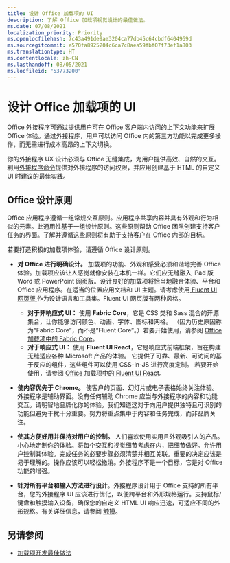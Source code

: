 ```yaml
---
title: 设计 Office 加载项的 UI
description: 了解 Office 加载项视觉设计的最佳做法。
ms.date: 07/08/2021
localization_priority: Priority
ms.openlocfilehash: 7c43a491de9ae3204ca77db45c64cbdf6404969d
ms.sourcegitcommit: e570fa8925204c6ca7c8aea59fbf07f73ef1a803
ms.translationtype: HT
ms.contentlocale: zh-CN
ms.lasthandoff: 08/05/2021
ms.locfileid: "53773200"
---
```

# <a name="design-the-ui-of-office-add-ins"></a>设计 Office 加载项的 UI

Office 外接程序可通过提供用户可在 Office 客户端内访问的上下文功能来扩展 Office 体验。通过外接程序，用户可以访问 Office 内的第三方功能以完成更多操作，而无需进行成本高昂的上下文切换。

你的外接程序 UX 设计必须与 Office 无缝集成，为用户提供高效、自然的交互。利用[外接程序命令](add-in-commands.md)提供对外接程序的访问权限，并应用创建基于 HTML 的自定义 UI 时建议的最佳实践。

## <a name="office-design-principles"></a>Office 设计原则

Office 应用程序遵循一组常规交互原则。应用程序共享内容并具有外观和行为相似的元素。此通用性基于一组设计原则。这些原则帮助 Office 团队创建支持客户任务的界面。了解并遵循这些原则将有助于支持客户在 Office 内部的目标。

若要打造积极的加载项体验，请遵循 Office 设计原则。

- **对 Office 进行明确设计。** 加载项的功能、外观和感受必须和谐地完善 Office 体验。加载项应该让人感觉就像安装在本机一样。它们应无缝融入 iPad 版 Word 或 PowerPoint 网页版。设计良好的加载项将恰当地融合体验、平台和 Office 应用程序。在适当的位置应用文档和 UI 主题。请考虑使用[ Fluent UI 网页版 ](https://developer.microsoft.com/fluentui#/get-started/web)作为设计语言和工具集。Fluent UI 网页版有两种风格。

  - **对于非响应式 UI：** 使用 **Fabric Core**，它是 CSS 类和 Sass 混合的开源集合，让你能够访问颜色、动画、字体、图标和网格。 （因为历史原因称为“Fabric Core”，而不是“Fluent Core”。）若要开始使用，请参阅 [Office 加载项中的 Fabric Core](fabric-core.md)。
  - **对于响应式 UI：** 使用 **Fluent UI React**，它是响应式前端框架，旨在构建无缝适应各种 Microsoft 产品的体验。 它提供了可靠、最新、可访问的基于反应的组件，这些组件可以使用 CSS-in-JS 进行高度定制。 若要开始使用，请参阅 [Office 加载项中的 Fluent UI React](using-office-ui-fabric-react.md)。

- **使内容优先于 Chrome。** 使客户的页面、幻灯片或电子表格始终关注体验。外接程序是辅助界面。没有任何辅助 Chrome 应当与外接程序的内容和功能交互。请明智地品牌化你的体验。我们知道这对于向用户提供独特且可识别的功能但避免干扰十分重要。努力将重点集中于内容和任务完成，而非品牌关注。

- **使其方便好用并保持对用户的控制。** 人们喜欢使用实用且外观吸引人的产品。小心地定制你的体验。将每个交互和视觉细节考虑在内，把细节做好。允许用户控制其体验。完成任务的必要步骤必须清楚并相互关联。重要的决定应该是易于理解的。操作应该可以轻松撤消。外接程序不是一个目标，它是对 Office 功能的增强。

- **针对所有平台和输入方法进行设计**。外接程序设计用于 Office 支持的所有平台，您的外接程序 UI 应该进行优化，以便跨平台和外形规格运行。支持鼠标/键盘和触摸输入设备，确保您的自定义 HTML UI 响应迅速，可适应不同的外形规格。有关详细信息，请参阅 [触摸](../concepts/add-in-development-best-practices.md#optimize-for-touch)。

## <a name="see-also"></a>另请参阅

- [加载项开发最佳做法](../concepts/add-in-development-best-practices.md)
